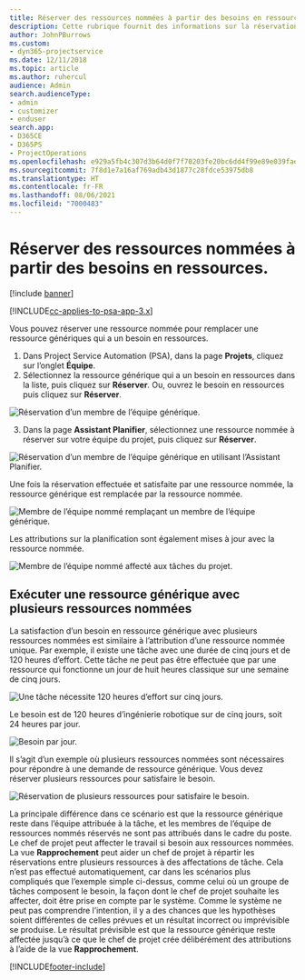 ```yaml
---
title: Réserver des ressources nommées à partir des besoins en ressources.
description: Cette rubrique fournit des informations sur la réservation des ressources nommées pour un besoin en ressources générique.
author: JohnPBurrows
ms.custom:
- dyn365-projectservice
ms.date: 12/11/2018
ms.topic: article
ms.author: ruhercul
audience: Admin
search.audienceType:
- admin
- customizer
- enduser
search.app:
- D365CE
- D365PS
- ProjectOperations
ms.openlocfilehash: e929a5fb4c307d3b64d0f7f70203fe20bc6dd4f99e89e039fae0ce8276c69c52
ms.sourcegitcommit: 7f8d1e7a16af769adb43d1877c28fdce53975db8
ms.translationtype: HT
ms.contentlocale: fr-FR
ms.lasthandoff: 08/06/2021
ms.locfileid: "7000483"
---
```

# <a name="book-named-resources-from-resource-requirements"></a>Réserver des ressources nommées à partir des besoins en ressources.

[!include [banner](../includes/psa-now-project-operations.md)]

[!INCLUDE[cc-applies-to-psa-app-3.x](../includes/cc-applies-to-psa-app-3x.md)]

Vous pouvez réserver une ressource nommée pour remplacer une ressource génériques qui a un besoin en ressources.

1. Dans Project Service Automation (PSA), dans la page **Projets**, cliquez sur l’onglet **Équipe**.
2. Sélectionnez la ressource générique qui a un besoin en ressources dans la liste, puis cliquez sur **Réserver**. Ou, ouvrez le besoin en ressources puis cliquez sur **Réserver**.


![Réservation d’un membre de l’équipe générique.](media/RM-how-to-14.png)


3. Dans la page **Assistant Planifier**, sélectionnez une ressource nommée à réserver sur votre équipe du projet, puis cliquez sur **Réserver**.

![Réservation d’un membre de l’équipe générique en utilisant l’Assistant Planifier.](media/RM-how-to-15.png)

Une fois la réservation effectuée et satisfaite par une ressource nommée, la ressource générique est remplacée par la ressource nommée.

![Membre de l’équipe nommé remplaçant un membre de l’équipe générique.](media/RM-how-to-16.png)

Les attributions sur la planification sont également mises à jour avec la ressource nommée.

![Membre de l’équipe nommé affecté aux tâches du projet.](media/RM-how-to-17.png)

## <a name="fulfill-a-generic-resource-with-multiple-named-resources"></a>Exécuter une ressource générique avec plusieurs ressources nommées
La satisfaction d’un besoin en ressource générique avec plusieurs ressources nommées est similaire à l’attribution d’une ressource nommée unique. Par exemple, il existe une tâche avec une durée de cinq jours et de 120 heures d’effort. Cette tâche ne peut pas être effectuée que par une ressource qui fonctionne un jour de huit heures classique sur une semaine de cinq jours. 

![Une tâche nécessite 120 heures d’effort sur cinq jours.](media/RM-how-to-21.png)

Le besoin est de 120 heures d’ingénierie robotique sur de cinq jours, soit 24 heures par jour.

![Besoin par jour.](media/RM-how-to-22.png)

Il s’agit d’un exemple où plusieurs ressources nommées sont nécessaires pour répondre à une demande de ressource générique. Vous devez réserver plusieurs ressources pour satisfaire le besoin.

![Réservation de plusieurs ressources pour satisfaire le besoin.](media/RM-how-to-23.png)

La principale différence dans ce scénario est que la ressource générique reste dans l’équipe attribuée à la tâche, et les membres de l’équipe de ressources nommés réservés ne sont pas attribués dans le cadre du poste. Le chef de projet peut affecter le travail si besoin aux ressources nommées. La vue **Rapprochement** peut aider un chef de projet à répartir les réservations entre plusieurs ressources à des affectations de tâche. Cela n’est pas effectué automatiquement, car dans les scénarios plus compliqués que l’exemple simple ci-dessus, comme celui où un groupe de tâches composent le besoin, la façon dont le chef de projet souhaite les affecter, doit être prise en compte par le système. Comme le système ne peut pas comprendre l’intention, il y a des chances que les hypothèses soient différentes de celles prévues et un résultat incorrect ou imprévisible se produise. Le résultat prévisible est que la ressource générique reste affectée jusqu’à ce que le chef de projet crée délibérément des attributions à l’aide de la vue **Rapprochement**.




[!INCLUDE[footer-include](../includes/footer-banner.md)]